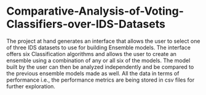 # Comparative-Analysis-of-Voting-Classifiers-over-IDS-Datasets
The project at hand generates an interface that allows the user to select one of three IDS datasets to use for building Ensemble models. The interface offers six Classification algorithms and allows the user to create an ensemble using a combination of any or all six of the models. The model built by the user can then be analyzed independently and be compared to the previous ensemble models made as well. All the data in terms of performance i.e., the performance metrics are being stored in csv files for further exploration.
